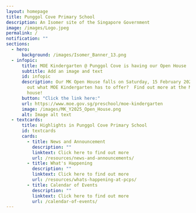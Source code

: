 ```yaml
---
layout: homepage
title: Punggol Cove Primary School
description: An Isomer site of the Singapore Government
image: /images/Logo.jpeg
permalink: /
notification: ""
sections:
  - hero:
      background: /images/Isomer_Banner_13.png
  - infopic:
      title: MOE Kindergarten @ Punggol Cove is having our Open House
      subtitle: Add an image and text
      id: infopic
      description: Our MK Open House falls on Saturday, 15 February 2025. Keen to find
        out what MOE Kindergarten has to offer?  Find out more at the MK Open
        house!
      button: "Click the link here:"
      url: https://www.moe.gov.sg/preschool/moe-kindergarten
      image: /images/MK_Y2025_Open_House.png
      alt: Image alt text
  - textcards:
      title: Highlights in Punggol Cove Primary School
      id: textcards
      cards:
        - title: News and Announcement
          description: ""
          linktext: Click here to find out more
          url: /resources/news-and-announcements/
        - title: What's Happening
          description: ""
          linktext: Click here to find out more
          url: /resources/whats-happening-at-pcps/
        - title: Calendar of Events
          description: ""
          linktext: Click here to find out more
          url: /calendar-of-events/
---
```

